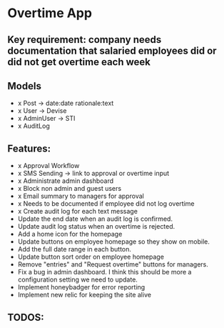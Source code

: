 # Overtime App

## Key requirement: company needs documentation that salaried employees did or did not get overtime each week

## Models
- x Post -> date:date rationale:text
- x User -> Devise
- x AdminUser -> STI
- x AuditLog

## Features:
- x Approval Workflow
- x SMS Sending -> link to approval or overtime input
- x Administrate admin dashboard
- x Block non admin and guest users
- x Email summary to managers for approval
- x Needs to be documented if employee did not log overtime
- x Create audit log for each text message
- Update the end date when an audit log is confirmed.
- Update audit log status when an overtime is rejected.
- Add a home icon for the homepage
- Update buttons on employee homepage so they show on mobile.
- Add the full date range in each button.
- Update button sort order on employee homepage
- Remove "entries" and "Request overtime" buttons for managers.
- Fix a bug in admin dashboard. I think this should be more a configuration setting we need to update.
- Implement honeybadger for error reporting
- Implement new relic for keeping the site alive

## TODOS: